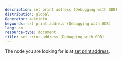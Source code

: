 ```yaml
---
description: set print address (Debugging with GDB)
distribution: global
Generator: makeinfo
keywords: set print address (Debugging with GDB)
lang: en
resource-type: document
title: set print address (Debugging with GDB)
---
```

The node you are looking for is at [set print address](Print-Settings.html#set-print-address).
